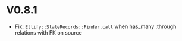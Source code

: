 # V0.8.1

- Fix: `Etlify::StaleRecords::Finder.call` when has_many :through relations with FK on source
